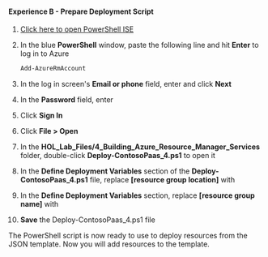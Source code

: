 #### Experience B - Prepare Deployment Script

1. [Click here to open PowerShell ISE](launch://launch_ise)

1. In the blue **PowerShell** window, paste the following line and hit **Enter** to log in to Azure

    ``` powershell
	Add-AzureRmAccount
    ```

1. In the log in screen's **Email or phone** field, enter **<inject key="AzureAdUserEmail"/>** and click **Next**

1. In the **Password** field, enter **<inject key="AzureAdUserPassword"/>** 

1. Click **Sign In**

1. Click **File > Open** 

1. In the **HOL_Lab_Files/4_Building_Azure_Resource_Manager_Services** folder, double-click **Deploy-ContosoPaas_4.ps1** to open it

1. In the **Define Deployment Variables** section of the **Deploy-ContosoPaas_4.ps1** file, replace **[resource group location]** with **<inject story-id="story://content-private/content/iai/arm/masteringarmshared" key="resourceGroupLocation"/>**

1. In the **Define Deployment Variables** section, replace **[resource group name]** with **<inject story-id="story://content-private/content/iai/arm/masteringarmshared" key="resourceGroupName"/>**

1. **Save** the Deploy-ContosoPaas_4.ps1 file

The PowerShell script is now ready to use to deploy resources from the JSON template. Now you will add resources to the template.

